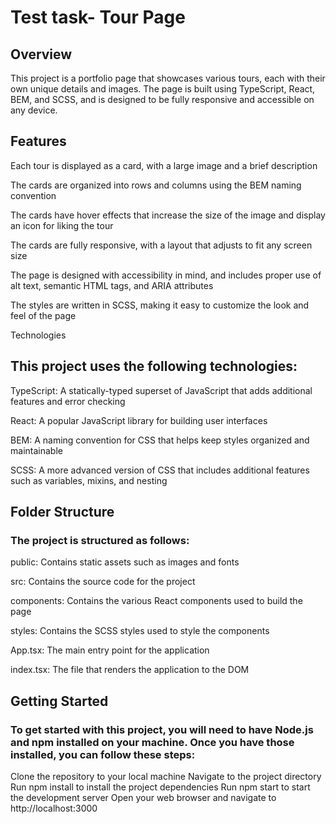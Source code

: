 # Test task- Tour Page

## Overview

This project is a portfolio page that showcases various tours, each with their own unique details and images. The page is built using TypeScript, React, BEM, and SCSS, and is designed to be fully responsive and accessible on any device.

## Features

Each tour is displayed as a card, with a large image and a brief description

The cards are organized into rows and columns using the BEM naming convention

The cards have hover effects that increase the size of the image and display an icon for liking the tour

The cards are fully responsive, with a layout that adjusts to fit any screen size

The page is designed with accessibility in mind, and includes proper use of alt text, semantic HTML tags, and ARIA attributes

The styles are written in SCSS, making it easy to customize the look and feel of the page

Technologies

## This project uses the following technologies:

TypeScript: A statically-typed superset of JavaScript that adds additional features and error checking

React: A popular JavaScript library for building user interfaces

BEM: A naming convention for CSS that helps keep styles organized and maintainable

SCSS: A more advanced version of CSS that includes additional features such as variables, mixins, and nesting

## Folder Structure

### The project is structured as follows:

public: Contains static assets such as images and fonts

src: Contains the source code for the project

components: Contains the various React components used to build the page

styles: Contains the SCSS styles used to style the components

App.tsx: The main entry point for the application

index.tsx: The file that renders the application to the DOM

## Getting Started

### To get started with this project, you will need to have Node.js and npm installed on your machine. Once you have those installed, you can follow these steps:

Clone the repository to your local machine
Navigate to the project directory
Run npm install to install the project dependencies
Run npm start to start the development server
Open your web browser and navigate to http://localhost:3000
